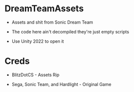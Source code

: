 # DreamTeamAssets

* Assets and shit from Sonic Dream Team

* The code here ain't decompiled they're just empty scripts

* Use Unity 2022 to open it

# Creds

* BlitzDotCS - Assets Rip
 
* Sega, Sonic Team, and Hardlight - Original Game
